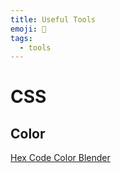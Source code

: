 ```yaml
---
title: Useful Tools
emoji: 🔧
tags:
  - tools
---
```


# CSS

## Color

[Hex Code Color Blender](https://hexcolorblender.now.sh/)
